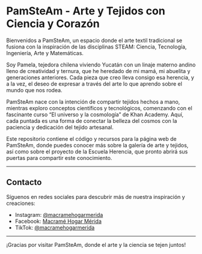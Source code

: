 # PamSteAm - Arte y Tejidos con Ciencia y Corazón

Bienvenidos a PamSteAm, un espacio donde el arte textil tradicional se fusiona con la inspiración de las disciplinas STEAM: Ciencia, Tecnología, Ingeniería, Arte y Matemáticas.

Soy Pamela, tejedora chilena viviendo Yucatán con un linaje materno andino lleno de creatividad y ternura, que he heredado de mi mamá, mi abuelita y generaciones anteriores. Cada pieza que creo lleva consigo esa herencia, y a la vez, el deseo de expresar a través del arte lo que aprendo sobre el mundo que nos rodea.

PamSteAm nace con la intención de compartir tejidos hechos a mano, mientras exploro conceptos científicos y tecnológicos, comenzando con el fascinante curso “El universo y la cosmología” de Khan Academy. Aquí, cada puntada es una forma de conectar la belleza del cosmos con la paciencia y dedicación del tejido artesanal.

Este repositorio contiene el código y recursos para la página web de PamSteAm, donde puedes conocer más sobre la galería de arte y tejidos, así como sobre el proyecto de la Escuela Herencia, que pronto abrirá sus puertas para compartir este conocimiento.

---

## Contacto

Síguenos en redes sociales para descubrir más de nuestra inspiración y creaciones:

- Instagram: [@macramehogarmerida](https://www.instagram.com/macramehogarmerida/)
- Facebook: [Macramé Hogar Mérida](https://www.facebook.com/macramehogarmerida)
- TikTok: [@macramehogarmerida](https://www.tiktok.com/@macramehogarmerida)

---

¡Gracias por visitar PamSteAm, donde el arte y la ciencia se tejen juntos!

